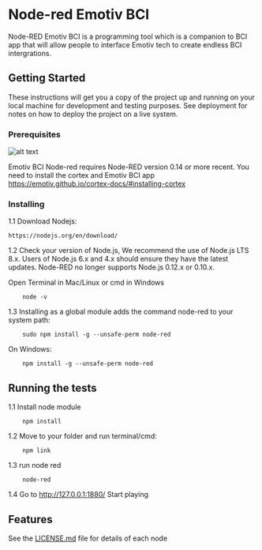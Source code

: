 # Node-red Emotiv BCI

Node-RED Emotiv BCI is a programming tool which is a companion to BCI app that will allow people to interface Emotiv tech to create endless BCI intergrations.

## Getting Started

These instructions will get you a copy of the project up and running on your local machine for development and testing purposes. See deployment for notes on how to deploy the project on a live system.

### Prerequisites
![alt text](https://www.emotiv.com/wp-content/uploads/2018/05/cortex-overview-diagram.png)

Emotiv BCI Node-red requires Node-RED version 0.14 or more recent.
You need to install the cortex and Emotiv BCI app
https://emotiv.github.io/cortex-docs/#installing-cortex

### Installing

1.1 Download Nodejs:
```
https://nodejs.org/en/download/
```

1.2 Check your version of Node.js, We recommend the use of Node.js LTS 8.x. Users of Node.js 6.x and 4.x should ensure they have the latest updates. Node-RED no longer supports Node.js 0.12.x or 0.10.x.

Open Terminal in Mac/Linux or cmd in Windows
```
 	node -v
```

1.3 Installing as a global module adds the command node-red to your system path:
```
	sudo npm install -g --unsafe-perm node-red
```

On Windows:

```
	npm install -g --unsafe-perm node-red
```

## Running the tests
1.1 Install node module
```
	npm install
```

1.2 Move to your folder and run terminal/cmd:
```
	npm link
```

1.3 run node red
```
	node-red
```

1.4 Go to http://127.0.0.1:1880/ Start playing

## 

## Features

See the [LICENSE.md](LICENSE.md) file for details of each node
